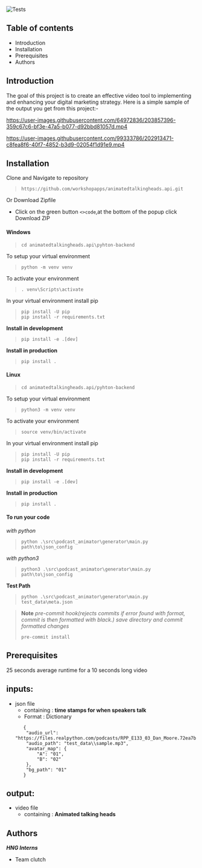 
![Tests](https://github.com/nwizugbesamson/podcast_animator/actions/workflows/tests.yaml/badge.svg)
## Table of contents
- Introduction
- Installation
- Prerequisites
- Authors
## Introduction
The goal of this project is to create an effective video tool to implementing and enhancing your digital marketing strategy.
Here is a simple sample of the output you get from this project:-

https://user-images.githubusercontent.com/64972836/203857396-359c67c6-bf3e-47a5-b077-d92bbd81057d.mp4

https://user-images.githubusercontent.com/99333786/202913471-c8fea8f6-40f7-4852-b3d9-02054f1d91e9.mp4


## Installation
Clone and Navigate to repository
>`https://github.com/workshopapps/animatedtalkingheads.api.git`

Or Download Zipfile
   - Click on the green button `<>code`,at the bottom of the popup click Download ZIP 

#### Windows
>`cd animatedtalkingheads.api\pyhton-backend`

To setup your virtual environment
>`python -m venv venv`

To activate your environment

>`. venv\Scripts\activate`

In your virtual environment install pip
>`pip install -U pip`\
>`pip install -r requirements.txt`

**Install in development**
> `pip install -e .[dev]`

**Install in production**
>`pip install .`

#### Linux
>`cd animatedtalkingheads.api/pyhton-backend`

To setup your virtual environment
>`python3 -m venv venv`

To activate your environment
>`source venv/bin/activate`

In your virtual environment install pip
>`pip install -U pip`\
>`pip install -r requirements.txt`


**Install in development**
> `pip install -e .[dev]`

**Install in production**
>`pip install .`


#### To run your code

*with python*
>`python .\src\podcast_animator\generator\main.py path\to\json_config`


*with python3*
>`python3 .\src\podcast_animator\generator\main.py path\to\json_config`

**Test Path**
>`python .\src\podcast_animator\generator\main.py test_data\meta.json`

>**Note**
>*pre-commit hook(rejects commits if error found with format, commit is then formatted with black.) save directory and commit formatted changes*
>
>`pre-commit install`

## Prerequisites
25 seconds average runtime for a 10 seconds long video
## inputs:
- json file
   - containing : **time stamps for when speakers talk**
   - Format : Dictionary
   ~~~
      {
       "audio_url": "https://files.realpython.com/podcasts/RPP_E133_03_Dan_Moore.72ea7b2eed77.mp3",
       "audio_path": "test_data\\sample.mp3",
       "avatar_map": {
           "A": "01",
           "B": "02"
       },
       "bg_path": "01"
      }
   ~~~

## output: 
- video file
   - containing : **Animated talking heads**
## Authors
***HNG Interns***
- Team clutch
